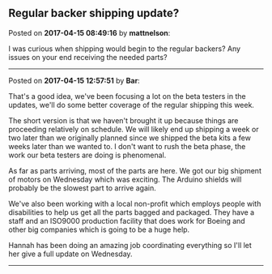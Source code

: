 ## Regular backer shipping update?
Posted on **2017-04-15 08:49:16** by **mattnelson**:

I was curious when shipping would begin to the regular backers?  Any issues on your end receiving the needed parts?

---

Posted on **2017-04-15 12:57:51** by **Bar**:

That's a good idea, we've been focusing a lot on the beta testers in the updates, we'll do some better coverage of the regular shipping this week. 



The short version is that we haven't brought it up because things are proceeding relatively on schedule. We will likely end up shipping a week or two later than we originally planned since we shipped the beta kits a few weeks later than we wanted to. I don't want to rush the beta phase, the work our beta testers are doing is phenomenal.



As far as parts arriving, most of the parts are here. We got our big shipment of motors on Wednesday which was exciting. The Arduino shields will probably be the slowest part to arrive again.



We've also been working with a local non-profit which employs people with disabilities to help us get all the parts bagged and packaged. They have a staff and an ISO9000 production facility that does work for Boeing and other big companies which is going to be a huge help. 



Hannah has been doing an amazing job coordinating everything so I'll let her give a full update on Wednesday.

---

